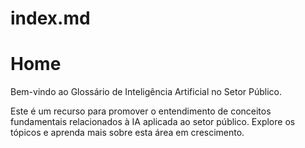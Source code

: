 # index.md

# Home

Bem-vindo ao Glossário de Inteligência Artificial no Setor Público.

Este é um recurso para promover o entendimento de conceitos fundamentais relacionados à IA aplicada ao setor público. Explore os tópicos e aprenda mais sobre esta área em crescimento.
